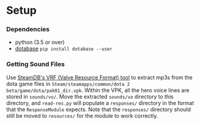 # Setup

### Dependencies

- python (3.5 or over)
- [dotabase](https://github.com/mdiller/dotabase) `pip install dotabase --user`
### Getting Sound Files

Use [SteamDB's VRF (Valve Resource Format) tool](https://github.com/SteamDatabase/ValveResourceFormat)
to extract mp3s from the dota game files in
`Steam/steamapps/common/dota 2 beta/game/dota/pak01_dir.vpk`. Within the VPK, all the hero voice
lines are stored in `sounds/vo/`. Move the extracted `sounds/vo` directory to this directory, and
`read-res.py` will populate a `responses/` directory in the format that the `ResponseModule` expects.
Note that the `responses/` directory should still be moved to `resources/` for the module to work
correctly.
